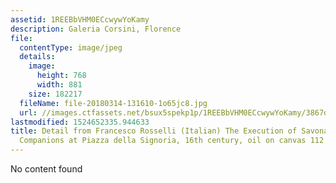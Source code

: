 ```yaml
---
assetid: 1REEBbVHM0ECcwywYoKamy
description: Galeria Corsini, Florence
file:
  contentType: image/jpeg
  details:
    image:
      height: 768
      width: 881
    size: 182217
  fileName: file-20180314-131610-1o65jc8.jpg
  url: //images.ctfassets.net/bsux5spekp1p/1REEBbVHM0ECcwywYoKamy/3867d41f59a872d49666c71ed994e4eb/file-20180314-131610-1o65jc8.jpg
lastmodified: 1524652335.944633
title: Detail from Francesco Rosselli (Italian) The Execution of Savonarola and Two
  Companions at Piazza della Signoria, 16th century, oil on canvas 112 x 138.5cm (framed)
---
```

No content found